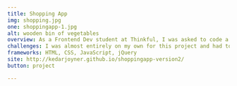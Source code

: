 ```yaml
---
title: Shopping App
img: shopping.jpg
one: shoppingapp-1.jpg
alt: wooden bin of vegetables
overview: As a Frontend Dev student at Thinkful, I was asked to code a shopping list app from scratch. First, I created a detailed wireframe so that I had a clear idea of the look and feel of my app before I started building. Secondly, I built a non-interactive version of the app that demonstrated the layout and style. As the third part of this project, I used JavaScript and JQuery to make my app interactive.
challenges: I was almost entirely on my own for this project and had to bring together everything I learned about wireframing, styling, and using JQuery to traverse the DOM and bring my app to life. After completing this project, I decided to recreate my app a second time in order to refractor my code and better understand jQuery.
frameworks: HTML, CSS, JavaScript, jQuery
site: http://kedarjoyner.github.io/shoppingapp-version2/
button: project

---
```

